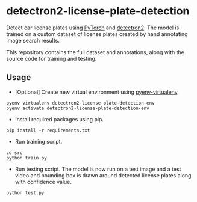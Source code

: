 # detectron2-license-plate-detection

Detect car license plates using [PyTorch](https://pytorch.org/) and [detectron2](https://github.com/facebookresearch/detectron2). The model is trained on a custom dataset of license plates created by hand annotating image search results.

This repository contains the full dataset and annotations, along with the source code for training and testing.

## Usage

- [Optional] Create new virtual environment using [pyenv-virtualenv](https://github.com/pyenv/pyenv-virtualenv).

``` shell
pyenv virtualenv detectron2-license-plate-detection-env
pyenv activate detectron2-license-plate-detection-env
```

- Install required packages using pip.

``` shell
pip install -r requirements.txt
```

- Run training script.
``` shell
cd src
python train.py
```

- Run testing script.
The model is now run on a test image and a test video and  bounding box is drawn around detected license plates along with confidence value. 
``` shell
python test.py
```

